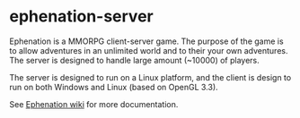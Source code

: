 ephenation-server
=================

Ephenation is a MMORPG client-server game.
The purpose of the game is to allow adventures in an unlimited world and to their your own adventures.
The server is designed to handle large amount (~10000) of players.

The server is designed to run on a Linux platform, and the client is design to run on both Windows and Linux
(based on OpenGL 3.3).

See [Ephenation wiki](https://github.com/larspensjo/ephenation-server/wiki) for more documentation.
